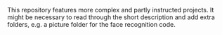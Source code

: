 This repository features more complex and partly instructed projects.
It might be necessary to read through the short description and add extra folders, e.g. a picture folder for the face recognition code.
